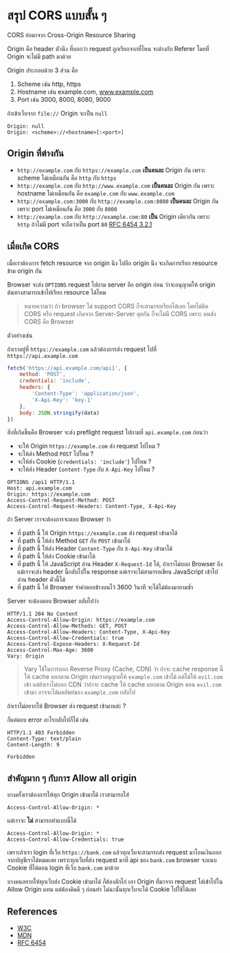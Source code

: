 # สรุป CORS แบบสั้น ๆ

CORS ย่อมาจาก Cross-Origin Resource Sharing

Origin คือ header ตัวนึง ที่บอกว่า request ถูกเรียกจากที่ไหน
จะต่างกับ Referer โดยที่ Origin จะไม่มี path มาด้วย

Origin ประกอบด้วย 3 ส่วน คือ

1. Scheme เช่น http, https
1. Hostname เช่น example.com, www.example.com
1. Port เช่น 3000, 8000, 8080, 9000

ถ้าเข้าเว็บจาก `file://` Origin จะเป็น `null`

```text
Origin: null
Origin: <scheme>://<hostname>[:<port>]
```

## Origin ที่ต่างกัน

- `http://example.com` กับ `https://example.com` **เป็นคนละ** Origin กัน เพราะ scheme ไม่เหมือนกัน คือ `http` กับ `https`
- `http://example.com` กับ `http://www.example.com` **เป็นคนละ** Origin กัน เพราะ hostname ไม่เหมือนกัน คือ `example.com` กับ `www.example.com`
- `http://example.com:3000` กับ `http://example.com:8080` **เป็นคนละ** Origin กัน เพราะ port ไม่เหมือนกัน คือ `3000` กับ `8000`
- `http://example.com` กับ `http://example.com:80` **เป็น** Origin เดียวกัน เพราะ `http` ถ้าไม่มี port จะถือว่าเป็น port `80` [RFC 6454 3.2.1](https://tools.ietf.org/html/rfc6454#section-3.2.1)

## เมื่อเกิด CORS

เมื่อเราต้องการ fetch resource จาก origin นึง ไปอีก origin นึง จะเกิดการเรียก resource ข้าม origin กัน

Browser จะส่ง `OPTIONS` request ไปถาม server อีก origin ก่อน ว่าจะอนุญาตให้ origin ต้นทางสามารถเข้าไปเรียก resource ได้ไหม

> หมายความว่า ถ้า browser ไม่ support CORS ก็จะสามารถเรียกได้เลย โดยไม่ติด CORS หรือ request เกิดจาก Server-Server คุยกัน ก็จะไม่มี CORS เพราะ คนส่ง CORS คือ Browser

ตัวอย่างเช่น

ถ้าเราอยู่ที่ `https://example.com` แล้วต้องการส่ง request ไปที่ `https://api.example.com`

```js
fetch('https://api.example.com/api1', {
    method: 'POST',
    credentials: 'include',
    headers: {
        'Content-Type': 'application/json',
        'X-Api-Key': 'key-1'
    },
    body: JSON.stringify(data)
})
```

สิ่งที่เกิดขึ้นคือ Browser จะส่ง preflight request ไปถามที่ `api.example.com` ก่อนว่า

- จะให้ Origin `https://example.com` ส่ง request ไปไหม ?
- จะให้ส่ง Method `POST` ไปไหม ?
- จะให้ส่ง Cookie (`credentials: 'include'`) ไปไหม ?
- จะให้ส่ง Header `Content-Type` กับ `X-Api-Key` ไปไหม ?

```http
OPTIONS /api1 HTTP/1.1
Host: api.example.com
Origin: https://example.com
Access-Control-Request-Method: POST
Access-Control-Request-Headers: Content-Type, X-Api-Key

```

ถ้า Server เราจะต้องการจะตอบ Browser ว่า

- ที่ path นี้ ให้ Origin `https://example.com` ส่ง request เข้ามาได้
- ที่ path นี้ ให้ส่ง Method `GET` กับ `POST` เข้ามาได้
- ที่ path นี้ ให้ส่ง Header `Content-Type` กับ `X-Api-Key` เข้ามาได้
- ที่ path นี้ ให้ส่ง Cookie เข้ามาได้
- ที่ path นี้ ให้ JavaScript อ่าน Header `X-Request-Id` ได้, ถ้าเราไม่บอก Browser ถึงแม้เราจะส่ง header นี้กลับไปใน response แต่เราจะไม่สามารถเขียน JavaScript เข้าไปอ่าน header ตัวนี้ได้
- ที่ path นี้ ให้ Browser จำคำตอบข้างบนไว้ 3600 วินาที จะได้ไม่ต้องมาถามซ้ำ

Server จะต้องตอบ Browser กลับไปว่า

```http
HTTP/1.1 204 No Content
Access-Control-Allow-Origin: https://example.com
Access-Control-Allow-Methods: GET, POST
Access-Control-Allow-Headers: Content-Type, X-Api-Key
Access-Control-Allow-Credentials: true
Access-Control-Expose-Headers: X-Request-Id
Access-Control-Max-Age: 3600
Vary: Origin

```

> Vary ใช้ในการบอก Reverse Proxy (Cache, CDN) ว่า ถ้าจะ cache response นี้ ให้ cache แยกตาม Origin เช่นเราอนุญาตให้ `example.com` เข้าได้ แต่ไม่ให้ `evil.com` เข้า แต่ถ้าเราไม่บอก CDN ว่าถ้าจะ cache ให้ cache แยกตาม Origin ตอน `evil.com` เข้ามา อาจจะได้ผลลัพท์ของ `example.com` กลับไป

ถ้าเราไม่อยากให้ Browser ส่ง request เข้ามาหล่ะ ?

ก็แค่ตอบ error อะไรกลับไปก็ได้ เช่น

```http
HTTP/1.1 403 Forbidden
Content-Type: text/plain
Content-Length: 9

Forbidden
```

## สำคัญมาก ๆ กับการ Allow all origin

บางครั้งเราต้องการให้ทุก Origin เข้ามาได้ เราสามารถใส่

```http
Access-Control-Allow-Origin: *
```

แต่เราจะ **ไม่** สามารถทำแบบนี้ได้

```http
Access-Control-Allow-Origin: *
Access-Control-Allow-Credentials: true
```

เพราะถ้าเรา login ที่เว็บ `https://bank.com` แล้วทุกเว็บจะสามารถส่ง request มาโอนเงินออกจากบัญชีเราได้หมดเลย เพราะทุกเว็บที่ส่ง request มาที่ api ของ `bank.com` browser จะแนบ Cookie ที่ได้ตอน login ที่เว็บ `bank.com` มาด้วย

บางคนอยากให้ทุกเว็บส่ง Cookie เข้ามาได้ ก็ต้องลักไก่ เอา Origin ที่มาจาก request ใส่เข้าไปใน Allow Origin แทน แต่ต้องคิดดี ๆ ก่อนทำ ไม่ฉะนั้นทุกเว็บจะได้ Cookie ไปใช้ได้เลย

## References

- [W3C](https://www.w3.org/TR/cors/)
- [MDN](https://developer.mozilla.org/en-US/docs/Web/HTTP/CORS)
- [RFC 6454](https://tools.ietf.org/html/rfc6454)
